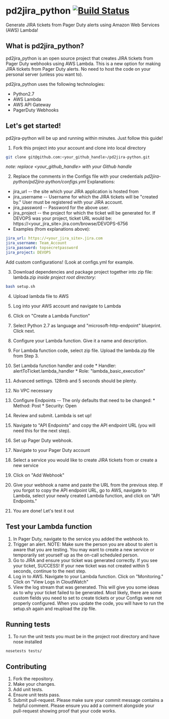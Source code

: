 # pd2jira_python [![Build Status](https://travis-ci.org/sbraverman/pd2jira_python.svg)](https://travis-ci.org/sbraverman/pd2jira_python)
Generate JIRA tickets from Pager Duty alerts using Amazon Web Services (AWS) Lambda!

## What is pd2jira\_python?
pd2jira\_python is an open source project that creates JIRA tickets from Pager Duty webhooks using AWS Lambda. This is a new option for making JIRA tickets from Pager Duty alerts.
No need to host the code on your personal server (unless you want to). 

pd2jira\_python uses the following technologies:
* Python2.7
* AWS Lambda
* AWS API Gateway
* PagerDuty Webhooks

## Let's get started!
pd2jira-python will be up and running within minutes. Just follow this guide!

1. Fork this project into your account and clone into local directory
  ``` bash 
  git clone git@github.com:<your_github_handle>/pd2jira-python.git
  ```
_note: replace <your_github_handle> with your Github handle_

2. Replace the comments in the Configs file with your credentials
_pd2jira-python/pd2jira-python/configs.yml_
Explanations:
  * jira_url -- the site which your JIRA application is hosted from
  * jira_username -- Username for which the JIRA tickets will be "created by." User must be registered with your JIRA account. 
  * jira_password -- Password for the above user. 
  * jira_project -- the project for which the ticket will be generated for. If DEVOPS was your project, ticket URL would be: https://<your_jira_site>.jira.com/browse/DEVOPS-6756 
  * Examples (from explanations above):
  ``` yaml
  jira_url: https://<your_jira_site>.jira.com 
  jira_username: Team_Account
  jira_password: topsecretpassword
  jira_project: DEVOPS
  ```
  Add custom configurations! (Look at configs.yml for example. 

3. Download dependencies and package project together into zip file: lambda.zip
  _inside project root directory:_
  ``` bash
  bash setup.sh
  ```  

4. Upload lambda file to AWS
  1. Log into your AWS account and navigate to Lambda
  2. Click on "Create a Lambda Function"
  3. Select Python 2.7 as language and "microsoft-http-endpoint" blueprint. Click next.
  4. Configure your Lambda function. Give it a name and description.
  5. For Lambda function code, select zip file. Upload the lambda.zip file from Step 3.
  6. Set Lambda function handler and code
    * Handler: alertToTicket.lambda_handler
    * Role: "lambda_basic_execution"
  7. Advanced settings. 128mb and 5 seconds should be plenty. 
  8. No VPC necessary
  9. Configure Endpoints -- The only defaults that need to be changed:
    * Method: Post
    * Security: Open 
  10. Review and submit. Lambda is set up!
  11. Navigate to "API Endpoints" and copy the API endpoint URL (you will need this for the next step). 

5. Set up Pager Duty webhook.
  1. Navigate to your Pager Duty account
  1. Select a service you would like to create JIRA tickets from or create a new service
  2. Click on "Add Webhook"
  3. Give your webhook a name and paste the URL from the previous step. If you forgot to copy the API endpoint URL, go to AWS, navigate to Lambda, select your newly created Lambda function, and click on "API Endpoints."
  4. You are done! Let's test it out

## Test your Lambda function
1. In Pager Duty, navigate to the service you added the webhook to.
2. Trigger an alert. NOTE: Make sure the person you are about to alert is aware that you are testing. You may want to create a new service or temporarily set yourself up as the on-call scheduled person. 
4. Go to JIRA and ensure your ticket was generated correctly. If you see your ticket, SUCCESS! If your new ticket was not created within 5 seconds, continue to the next step. 
3. Log in to AWS. Navigate to your Lambda function. Click on "Monitoring." Click on "View Logs in CloudWatch"
4. View the log stream that was generated. This will give you some ideas as to why your ticket failed to be generated. Most likely, there are some custom fields you need to set to create tickets or your Configs were not properly configured. When you update the code, you will have to run the setup.sh again and reupload the zip file.  


## Running tests
1. To run the unit tests you must be in the project root directory and have nose installed

  ```
  nosetests tests/ 
  ``` 

## Contributing
1. Fork the repository.
2. Make your changes.
3. Add unit tests.
4. Ensure unit tests pass.
5. Submit pull-request. Please make sure your commit message contains a helpful comment. Please ensure you add a comment alongside your pull-request showing proof that your code works.

